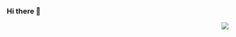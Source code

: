 ### Hi there 👋

<img align="right" src="https://github-readme-stats.vercel.app/api?username=dreamlike-ocean&show_icons=true&icon_color=CE1D2D&text_color=718096&bg_color=00000000&hide_title=true&hide_border=true"/>

<!--
**dreamlike-ocean/dreamlike-ocean** is a ✨ _special_ ✨ repository because its `README.md` (this file) appears on your GitHub profile.

Here are some ideas to get you started:

- 🔭 I’m currently working on ...
- 🌱 I’m currently learning ...
- 👯 I’m looking to collaborate on ...
- 🤔 I’m looking for help with ...
- 💬 Ask me about ...
- 📫 How to reach me: ...
- 😄 Pronouns: ...
- ⚡ Fun fact: ...
-->
